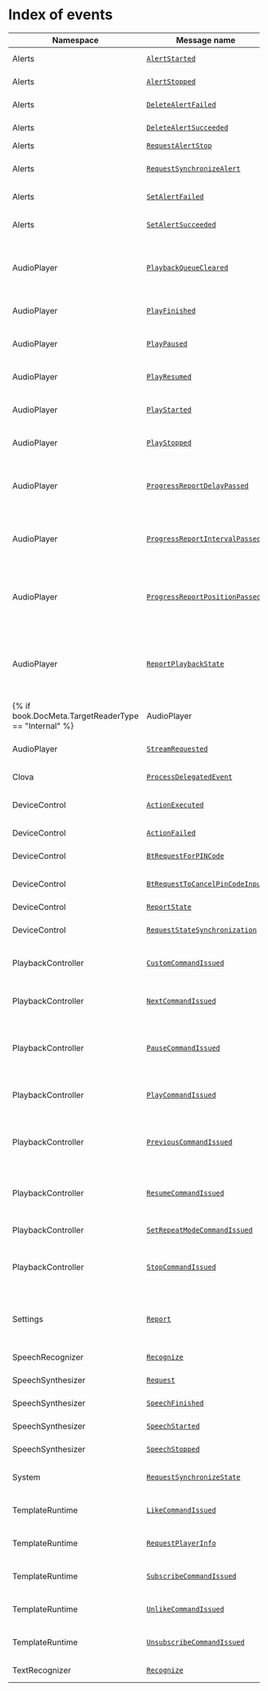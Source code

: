 # Index of events

| Namespace         | Message name       | Description                                             |
|-------------------|----------------|-------------------------------------------------|
| Alerts            | [`AlertStarted`](/Develop/References/CICInterface/Alerts.md#AlertStarted)                 | Reports to CIC that the client has started ringing an alarm. |
| Alerts            | [`AlertStopped`](/Develop/References/CICInterface/Alerts.md#AlertStopped)                 | Reports to CIC that the client has stopped ringing an alarm. |
| Alerts            | [`DeleteAlertFailed`](/Develop/References/CICInterface/Alerts.md#DeleteAlertFailed)       | Reports to CIC that the client has failed to delete the specified alarm. |
| Alerts            | [`DeleteAlertSucceeded`](/Develop/References/CICInterface/Alerts.md#DeleteAlertSucceeded) | Reports to CIC that the client has successfully deleted the specified alarm. |
| Alerts            | [`RequestAlertStop`](/Develop/References/CICInterface/Alerts.md#RequestAlertStop)         | Requests CIC to stop the ringing alarm.  |
| Alerts            | [`RequestSynchronizeAlert`](/Develop/References/CICInterface/Alerts.md#RequestSynchronizeAlert) | Reports to CIC that the client needs to synchronize the alarm information of the user stored in Clova cloud. |
| Alerts            | [`SetAlertFailed`](/Develop/References/CICInterface/Alerts.md#SetAlertFailed)             | Reports to CIC that the client has failed to add or change the specified alarm. |
| Alerts            | [`SetAlertSucceeded`](/Develop/References/CICInterface/Alerts.md#SetAlertSucceeded)       | Reports to CIC that the client has successfully added or changed the specified alarm. |
| AudioPlayer       | [`PlaybackQueueCleared`](/Develop/References/CICInterface/AudioPlayer.md#PlaybackQueueCleared) | If the [`AudioPlayer.ClearQueue`](/Develop/References/CICInterface/AudioPlayer.md#ClearQueue) directive message is received from CIC, the client must send the `PlaybackQueueCleared` event message after initializing the playback queue.   |
| AudioPlayer       | [`PlayFinished`](/Develop/References/CICInterface/AudioPlayer.md#PlayFinished) | Reports to CIC that the client has finished playback with the information on the audio stream.        |
| AudioPlayer       | [`PlayPaused`](/Develop/References/CICInterface/AudioPlayer.md#PlayPaused)     | Reports to CIC that the client has paused playback with the information on the audio stream.    |
| AudioPlayer       | [`PlayResumed`](/Develop/References/CICInterface/AudioPlayer.md#PlayResumed)   | Reports to CIC that the client has resumed playback with the information on the audio stream.            |
| AudioPlayer       | [`PlayStarted`](/Develop/References/CICInterface/AudioPlayer.md#PlayStarted)   | Reports to CIC that the client has started playback with the information on the audio stream.       |
| AudioPlayer       | [`PlayStopped`](/Develop/References/CICInterface/AudioPlayer.md#PlayStopped)   | Reports to CIC that the client has stopped playback with the information on the audio stream.       |
| AudioPlayer       | [`ProgressReportDelayPassed`](/Develop/References/CICInterface/AudioPlayer.md#ProgressReportPositionPassed) | Reports to CIC the current playback state ([`AudioPlayer.PlaybackState`](/Develop/References/Context_Objects.md#PlaybackState)) after the delay, specified period of time, has passed. The delay is a period of time specified in the [`AudioPlayer.Play`](/Develop/References/CICInterface/AudioPlayer.md#Play) directive. |
| AudioPlayer       | [`ProgressReportIntervalPassed`](/Develop/References/CICInterface/AudioPlayer.md#ProgressReportPositionPassed)| Reports to CIC the current playback state ([`AudioPlayer.PlaybackState`](/Develop/References/Context_Objects.md#PlaybackState)), by the specified interval, after playback has started. The interval is specified in the [`AudioPlayer.Play`](/Develop/References/CICInterface/AudioPlayer.md#Play) directive.|
| AudioPlayer       | [`ProgressReportPositionPassed`](/Develop/References/CICInterface/AudioPlayer.md#ProgressReportPositionPassed) | Reports to CIC the current playback state ([`AudioPlayer.PlaybackState`](/Develop/References/Context_Objects.md#PlaybackState)) at the specified time, which is measured from the start of the audio stream. The reporting time is specified in the [`AudioPlayer.Play`](/Develop/References/CICInterface/AudioPlayer.md#Play) directive.|
| AudioPlayer       | [`ReportPlaybackState`](/Develop/References/CICInterface/AudioPlayer.md#ReportPlaybackState) | Reports to CIC the current playback state of the client. If the [`AudioPlayer.ExpectReportPlaybackState`](/Develop/References/CICInterface/AudioPlayer.md#ExpectReportPlaybackState) directive is received from CIC, the client must send the `AudioPlayer.ReportPlaybackState` event to CIC.  |
{% if book.DocMeta.TargetReaderType == "Internal" %}| AudioPlayer       | [`RequestPlaybackState`](/Develop/References/CICInterface/AudioPlayer.md#RequestPlaybackState) | Requests CIC for the current playback state of the client. Upon receiving the `AudioPlayer.RequestPlaybackState` event, CIC will send the [`AudioPlayer.ExpectReportPlaybackState`](/Develop/References/CICInterface/AudioPlayer.md#ExpectReportPlaybackState) directive to all or specific clients registered to the user account.  |
| AudioPlayer       | [`StreamRequested`](/Develop/References/CICInterface/AudioPlayer.md#StreamRequested) | Requests CIC for additional information needed for audio stream playback such as a streaming URL. |{% else %}| AudioPlayer       | [`StreamRequested`](/Develop/References/CICInterface/AudioPlayer.md#StreamRequested) | Requests CIC for additional information needed for audio stream playback such as a streaming URL. |{% endif %}
| Clova              | [`ProcessDelegatedEvent`](/Develop/References/CICInterface/Clova.md#ProcessDelegatedEvent)                          | Requests CIC for the result of handling the [delegated user request](/Develop/Guides/Implement_Client_Features.md#HandleDelegation).  |
| DeviceControl     | [`ActionExecuted`](/Develop/References/CICInterface/DeviceControl.md#ActionExecuted) | Reports to CIC that the client has successfully changed the specified settings.                               |
| DeviceControl     | [`ActionFailed`](/Develop/References/CICInterface/DeviceControl.md#ActionFailed) | Reports to CIC that the client cannot or has failed to change the specified settings.                   |
| DeviceControl     | [`BtRequestForPINCode`](/Develop/References/CICInterface/DeviceControl.md#BtRequestForPINCode) | Sends the PIN code input request of the Bluetooth speaker to CIC.       |
| DeviceControl     | [`BtRequestToCancelPinCodeInput`](/Develop/References/CICInterface/DeviceControl.md#BtRequestToCancelPinCodeInput) | Sends the cancellation request for the PIN code input from the Bluetooth speaker to CIC. |
| DeviceControl     | [`ReportState`](/Develop/References/CICInterface/DeviceControl.md#ReportState)   | Reports to CIC of the current device state.                              |
| DeviceControl     | [`RequestStateSynchronization`](/Develop/References/CICInterface/DeviceControl.md#RequestStateSynchronization) | Requests for the current state of other client devices registered to the current user account.  |
| PlaybackController | [`CustomCommandIssued`](/Develop/References/CICInterface/PlaybackController.md#CustomCommandIssued)               | Reports to CIC when the user presses or taps a button that has a custom function on the client device.  |
| PlaybackController | [`NextCommandIssued`](/Develop/References/CICInterface/PlaybackController.md#NextCommandIssued)                   | Reports to CIC if the user presses the Next button on the client device or responds to the [`PlaybackController.ExpectNextCommand`](/Develop/References/CICInterface/PlaybackController.md#ExpectNextCommand) directive from CIC. |
| PlaybackController | [`PauseCommandIssued`](/Develop/References/CICInterface/PlaybackController.md#PauseCommandIssued)                 | Reports to CIC if the user presses the Pause button on the client device or responds to the [`PlaybackController.ExpectPauseCommand`](/Develop/References/CICInterface/PlaybackController.md#ExpectPauseCommand) directive from CIC.  |
| PlaybackController | [`PlayCommandIssued`](/Develop/References/CICInterface/PlaybackController.md#PlayCommandIssued)                   | Reports to CIC if the user presses the Play button on the client device or responds to the [`PlaybackController.ExpectPlayCommand`](/Develop/References/CICInterface/PlaybackController.md#ExpectPlayCommand) directive from CIC.  |
| PlaybackController | [`PreviousCommandIssued`](/Develop/References/CICInterface/PlaybackController.md#PreviousCommandIssued)           | Reports to CIC if the user presses the Previous button on the client device or responds to the [`PlaybackController.ExpectPreviousCommand`](/Develop/References/CICInterface/PlaybackController.md#ExpectPreviousCommand) directive from CIC. |
| PlaybackController | [`ResumeCommandIssued`](/Develop/References/CICInterface/PlaybackController.md#ResumeCommandIssued)               | Reports to CIC if the user presses the Resume button on the client device or responds to the [`PlaybackController.ExpectResumeCommand`](/Develop/References/CICInterface/PlaybackController.md#ExpectResumeCommand) directive from CIC.  |
| PlaybackController | [`SetRepeatModeCommandIssued`](/Develop/References/CICInterface/PlaybackController.md#SetRepeatModeCommandIssued) | Reports to CIC when the user presses the Repeat button on the client device.  |
| PlaybackController | [`StopCommandIssued`](/Develop/References/CICInterface/PlaybackController.md#StopCommandIssued)                   | Reports to CIC if the user presses the Resume button on the client device or responds to the [`PlaybackController.ExpectStopCommand`](/Develop/References/CICInterface/PlaybackController.md#ExpectStopCommand) directive from CIC.  |
| Settings          | [`Report`](/Develop/References/CICInterface/Settings.md#Report)                                                    | The client reports the current settings information to CIC. If the [Settings.ExpectReport](/Develop/References/CICInterface/Settings.md#ExpectReport) directive is received from CIC, the client must send the `Settings.Report` event to CIC.  |
| SpeechRecognizer  | [`Recognize`](/Develop/References/CICInterface/SpeechRecognizer.md#Recognize)  | Requests CIC for speech recognition on the user audio request.                                          |
| SpeechSynthesizer | [`Request`](/Develop/References/CICInterface/SpeechSynthesizer.md#Request)     | Requests CIC to generate a specified text into TTS.                                             |
| SpeechSynthesizer | [`SpeechFinished`](/Develop/References/CICInterface/SpeechSynthesizer.md#SpeechFinished)   | Reports to CIC that the client has finished playing the TTS.                                 |
| SpeechSynthesizer | [`SpeechStarted`](/Develop/References/CICInterface/SpeechSynthesizer.md#SpeechStarted)     | Reports to CIC that the client has started playing the TTS.                                 |
| SpeechSynthesizer | [`SpeechStopped`](/Develop/References/CICInterface/SpeechSynthesizer.md#SpeechStopped)     | Reports to CIC that the client has stopped playing the TTS.                                 |
| System          | [`RequestSynchronizeState`](/Develop/References/CICInterface/System.md#RequestSynchronizeState) | Reports to CIC that the client needs to synchronize the shared information stored in Clova cloud. |
| TemplateRuntime    | [`LikeCommandIssued`](/Develop/References/CICInterface/TemplateRuntime.md#LikeCommandIssued) | Reports to CIC when the user presses the Like button for specific media from the client device. |
| TemplateRuntime    | [`RequestPlayerInfo`](/Develop/References/CICInterface/TemplateRuntime.md#RequestPlayerInfo) | Requests CIC for playback metadata such as a playlist, album image, and lyrics to display on the media player. |
| TemplateRuntime    | [`SubscribeCommandIssued`](/Develop/References/CICInterface/TemplateRuntime.md#SubscribeCommandIssued) | Reports to CIC when the user presses the Subscribe button for specific media from the client device.  |
| TemplateRuntime    | [`UnlikeCommandIssued`](/Develop/References/CICInterface/TemplateRuntime.md#UnlikeCommandIssued) | Reports to CIC when the user presses the Unlike button for specific media from the client device. |
| TemplateRuntime    | [`UnsubscribeCommandIssued`](/Develop/References/CICInterface/TemplateRuntime.md#UnsubscribeCommandIssued) | Reports to CIC when the user presses the Unsubscribe button for specific media from the client device. |
| TextRecognizer  | [`Recognize`](/Develop/References/CICInterface/TextRecognizer.md#Recognize)      | Requests CIC to recognize what the user wants by sending the user input text.                           |
